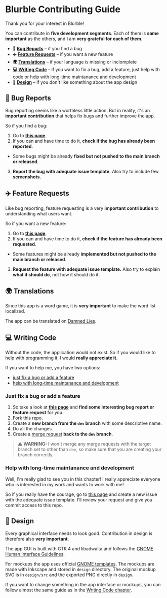 # Blurble Contributing Guide

Thank you for your interest in Blurble!

You can contribute in **five development segments**. Each of them is
**same important** as the others, and I am **very grateful for each of them**.

- **🐛 [Bug Reports](#-bug-reports)**
  – if you find a bug
- **✈️ [Feature Requests](#%EF%B8%8F-feature-requests)**
  – if you want a new feature
- **🌍 [Translations](#-translations)**
  – if your language is missing or inclomplete
- **💻 [Writing Code](#-writing-code)**
  – if you want to fix a bug, add a feature, just help with code or help
    with long-time maintanance and development
- **🎨 [Design](#-design)**
  – if you don't like something about the app design

## 🐛 Bug Reports

Bug reporting seems like a worthless little action. But in reality, it's
an **important contribution** that helps fix bugs and further improve the app.

So if you find a bug:

1. Go to **[this page](https://gitlab.gnome.org/pervoj/Blurble/-/issues)**.
2. If you can and have time to do it, **check if the bug has already been reported**.
  - Some bugs might be already **fixed but not pushed to the main branch or released**.
3. **Report the bug with adequate issue template.** Also try to include few **screenshots**.

## ✈️ Feature Requests

Like bug reporting, feature requesting is a very **important contribution**
to understanding what users want.

So if you want a new feature:

1. Go to **[this page](https://gitlab.gnome.org/pervoj/Blurble/-/issues)**.
2. If you can and have time to do it, **check if the feature has already been requested**.
  - Some features might be already **implemented but not pushed to the main branch or released**.
3. **Request the feature with adequate issue template.** Also try to explain **what it should do**, not how it should do it.

## 🌍 Translations

Since this app is a word game, it is **very important** to make the word list
localized.

The app can be translated on [Damned Lies](https://l10n.gnome.org/module/Blurble).

## 💻 Writing Code

Without the code, the application would not exist. So if you would like to help
with programming it, I would **really appreciate it**.

If you want to help me, you have two options:

- [just fix a bug or add a feature](#just-fix-a-bug-or-add-a-feature)
- [help with long-time maintanance and development](#help-with-long-time-maintanance-and-development)

### Just fix a bug or add a feature

1. So take a look at **[this page](https://gitlab.gnome.org/pervoj/Blurble/-/issues)**
   and **find some interesting bug report or feature request** for you.
2. Fork this repo.
3. Create a **new branch from the `dev` branch** with some descriptive name.
4. Do all the changes.
5. Create a [merge request](https://gitlab.gnome.org/pervoj/Blurble/-/merge_requests)
   **back to the `dev` branch**.

> **⚠️ WARNING:** I won't merge any merge requests with the target branch set to
> other than `dev`, so make sure that you are creating your branch correctly.

### Help with long-time maintanance and development

Well, I'm really glad to see you in this chapter! I really appreciate everyone
who is interested in my work and wants to work with me!

So if you really have the courage, go to
[this page](https://gitlab.gnome.org/pervoj/Blurble/-/issues) and create a new
issue with the adequate issue template. I'll review your request and give you
commit access to this repo.

## 🎨 Design

Every graphical interface needs to look good. Contribution in design is
therefore also **very important**.

The app GUI is built with GTK 4 and libadwaita and follows
the [GNOME Human Interface Guidelines](https://developer.gnome.org/hig/).

For mockups the app uses official
[GNOME templates](https://gitlab.gnome.org/Teams/Design/mockup-resources).
The mockups are made with Inkscape and stored in `design` directory.
The original mockup SVG is in `design/src` and the exported PNG directly in `design`.

If you want to change something in the app interface or mockups, you can
follow almost the same guide as in
the [Writing Code chapter](#just-fix-a-bug-or-add-a-feature).
